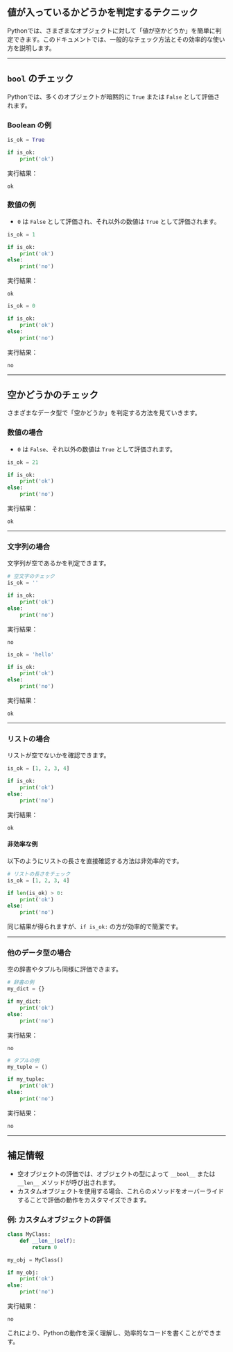 ## 値が入っているかどうかを判定するテクニック

Pythonでは、さまざまなオブジェクトに対して「値が空かどうか」を簡単に判定できます。このドキュメントでは、一般的なチェック方法とその効率的な使い方を説明します。

---

## `bool` のチェック

Pythonでは、多くのオブジェクトが暗黙的に `True` または `False` として評価されます。

### Boolean の例

```python
is_ok = True

if is_ok:
    print('ok')
```

実行結果：
```
ok
```

### 数値の例
- `0` は `False` として評価され、それ以外の数値は `True` として評価されます。

```python
is_ok = 1

if is_ok:
    print('ok')
else:
    print('no')
```

実行結果：
```
ok
```

```python
is_ok = 0

if is_ok:
    print('ok')
else:
    print('no')
```

実行結果：
```
no
```

---

## 空かどうかのチェック

さまざまなデータ型で「空かどうか」を判定する方法を見ていきます。

### 数値の場合

- `0` は `False`、それ以外の数値は `True` として評価されます。

```python
is_ok = 21

if is_ok:
    print('ok')
else:
    print('no')
```

実行結果：
```
ok
```

---

### 文字列の場合

文字列が空であるかを判定できます。

```python
# 空文字のチェック
is_ok = ''

if is_ok:
    print('ok')
else:
    print('no')
```

実行結果：
```
no
```

```python
is_ok = 'hello'

if is_ok:
    print('ok')
else:
    print('no')
```

実行結果：
```
ok
```

---

### リストの場合

リストが空でないかを確認できます。

```python
is_ok = [1, 2, 3, 4]

if is_ok:
    print('ok')
else:
    print('no')
```

実行結果：
```
ok
```

#### 非効率な例

以下のようにリストの長さを直接確認する方法は非効率的です。

```python
# リストの長さをチェック
is_ok = [1, 2, 3, 4]

if len(is_ok) > 0:
    print('ok')
else:
    print('no')
```

同じ結果が得られますが、`if is_ok:` の方が効率的で簡潔です。

---

### 他のデータ型の場合

空の辞書やタプルも同様に評価できます。

```python
# 辞書の例
my_dict = {}

if my_dict:
    print('ok')
else:
    print('no')
```

実行結果：
```
no
```

```python
# タプルの例
my_tuple = ()

if my_tuple:
    print('ok')
else:
    print('no')
```

実行結果：
```
no
```

---

## 補足情報

- 空オブジェクトの評価では、オブジェクトの型によって `__bool__` または `__len__` メソッドが呼び出されます。
- カスタムオブジェクトを使用する場合、これらのメソッドをオーバーライドすることで評価の動作をカスタマイズできます。

### 例: カスタムオブジェクトの評価

```python
class MyClass:
    def __len__(self):
        return 0

my_obj = MyClass()

if my_obj:
    print('ok')
else:
    print('no')
```

実行結果：
```
no
```

これにより、Pythonの動作を深く理解し、効率的なコードを書くことができます。

